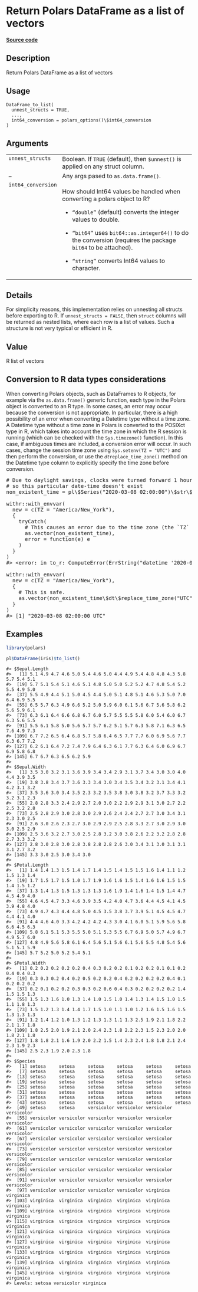 

# Return Polars DataFrame as a list of vectors

[**Source code**](https://github.com/pola-rs/r-polars/tree/main/R/dataframe__frame.R#L971)

## Description

Return Polars DataFrame as a list of vectors

## Usage

<pre><code class='language-R'>DataFrame_to_list(
  unnest_structs = TRUE,
  ...,
  int64_conversion = polars_options()\$int64_conversion
)
</code></pre>

## Arguments

<table>
<tr>
<td style="white-space: nowrap; font-family: monospace; vertical-align: top">
<code id="DataFrame_to_list_:_unnest_structs">unnest_structs</code>
</td>
<td>
Boolean. If <code>TRUE</code> (default), then
<code style="white-space: pre;">$unnest()</code> is applied on any
struct column.
</td>
</tr>
<tr>
<td style="white-space: nowrap; font-family: monospace; vertical-align: top">
<code id="DataFrame_to_list_:_...">…</code>
</td>
<td>
Any args pased to <code>as.data.frame()</code>.
</td>
</tr>
<tr>
<td style="white-space: nowrap; font-family: monospace; vertical-align: top">
<code id="DataFrame_to_list_:_int64_conversion">int64_conversion</code>
</td>
<td>

How should Int64 values be handled when converting a polars object to R?

<ul>
<li>

<code>“double”</code> (default) converts the integer values to double.

</li>
<li>

<code>“bit64”</code> uses <code>bit64::as.integer64()</code> to do the
conversion (requires the package <code>bit64</code> to be attached).

</li>
<li>

<code>“string”</code> converts Int64 values to character.

</li>
</ul>
</td>
</tr>
</table>

## Details

For simplicity reasons, this implementation relies on unnesting all
structs before exporting to R. If <code>unnest_structs = FALSE</code>,
then <code>struct</code> columns will be returned as nested lists, where
each row is a list of values. Such a structure is not very typical or
efficient in R.

## Value

R list of vectors

## Conversion to R data types considerations

When converting Polars objects, such as DataFrames to R objects, for
example via the <code>as.data.frame()</code> generic function, each type
in the Polars object is converted to an R type. In some cases, an error
may occur because the conversion is not appropriate. In particular,
there is a high possibility of an error when converting a Datetime type
without a time zone. A Datetime type without a time zone in Polars is
converted to the POSIXct type in R, which takes into account the time
zone in which the R session is running (which can be checked with the
<code>Sys.timezone()</code> function). In this case, if ambiguous times
are included, a conversion error will occur. In such cases, change the
session time zone using <code>Sys.setenv(TZ = "UTC")</code> and then
perform the conversion, or use the <code>$dt$replace_time_zone()</code>
method on the Datetime type column to explicitly specify the time zone
before conversion.

<pre># Due to daylight savings, clocks were turned forward 1 hour on Sunday, March 8, 2020, 2:00:00 am
# so this particular date-time doesn't exist
non_existent_time = pl\$Series("2020-03-08 02:00:00")\$str\$strptime(pl\$Datetime(), "%F %T")

withr::with_envvar(
  new = c(TZ = "America/New_York"),
  {
    tryCatch(
      # This causes an error due to the time zone (the `TZ` env var is affected).
      as.vector(non_existent_time),
      error = function(e) e
    )
  }
)
#&gt; &lt;error: in to_r: ComputeError(ErrString("datetime '2020-03-08 02:00:00' is non-existent in time zone 'America/New_York'. Non-existent datetimes are not yet supported")) When calling: devtools::document()&gt;

withr::with_envvar(
  new = c(TZ = "America/New_York"),
  {
    # This is safe.
    as.vector(non_existent_time\$dt\$replace_time_zone("UTC"))
  }
)
#&gt; [1] "2020-03-08 02:00:00 UTC"
</pre>

## Examples

``` r
library(polars)

pl$DataFrame(iris)$to_list()
```

    #> $Sepal.Length
    #>   [1] 5.1 4.9 4.7 4.6 5.0 5.4 4.6 5.0 4.4 4.9 5.4 4.8 4.8 4.3 5.8 5.7 5.4 5.1
    #>  [19] 5.7 5.1 5.4 5.1 4.6 5.1 4.8 5.0 5.0 5.2 5.2 4.7 4.8 5.4 5.2 5.5 4.9 5.0
    #>  [37] 5.5 4.9 4.4 5.1 5.0 4.5 4.4 5.0 5.1 4.8 5.1 4.6 5.3 5.0 7.0 6.4 6.9 5.5
    #>  [55] 6.5 5.7 6.3 4.9 6.6 5.2 5.0 5.9 6.0 6.1 5.6 6.7 5.6 5.8 6.2 5.6 5.9 6.1
    #>  [73] 6.3 6.1 6.4 6.6 6.8 6.7 6.0 5.7 5.5 5.5 5.8 6.0 5.4 6.0 6.7 6.3 5.6 5.5
    #>  [91] 5.5 6.1 5.8 5.0 5.6 5.7 5.7 6.2 5.1 5.7 6.3 5.8 7.1 6.3 6.5 7.6 4.9 7.3
    #> [109] 6.7 7.2 6.5 6.4 6.8 5.7 5.8 6.4 6.5 7.7 7.7 6.0 6.9 5.6 7.7 6.3 6.7 7.2
    #> [127] 6.2 6.1 6.4 7.2 7.4 7.9 6.4 6.3 6.1 7.7 6.3 6.4 6.0 6.9 6.7 6.9 5.8 6.8
    #> [145] 6.7 6.7 6.3 6.5 6.2 5.9
    #> 
    #> $Sepal.Width
    #>   [1] 3.5 3.0 3.2 3.1 3.6 3.9 3.4 3.4 2.9 3.1 3.7 3.4 3.0 3.0 4.0 4.4 3.9 3.5
    #>  [19] 3.8 3.8 3.4 3.7 3.6 3.3 3.4 3.0 3.4 3.5 3.4 3.2 3.1 3.4 4.1 4.2 3.1 3.2
    #>  [37] 3.5 3.6 3.0 3.4 3.5 2.3 3.2 3.5 3.8 3.0 3.8 3.2 3.7 3.3 3.2 3.2 3.1 2.3
    #>  [55] 2.8 2.8 3.3 2.4 2.9 2.7 2.0 3.0 2.2 2.9 2.9 3.1 3.0 2.7 2.2 2.5 3.2 2.8
    #>  [73] 2.5 2.8 2.9 3.0 2.8 3.0 2.9 2.6 2.4 2.4 2.7 2.7 3.0 3.4 3.1 2.3 3.0 2.5
    #>  [91] 2.6 3.0 2.6 2.3 2.7 3.0 2.9 2.9 2.5 2.8 3.3 2.7 3.0 2.9 3.0 3.0 2.5 2.9
    #> [109] 2.5 3.6 3.2 2.7 3.0 2.5 2.8 3.2 3.0 3.8 2.6 2.2 3.2 2.8 2.8 2.7 3.3 3.2
    #> [127] 2.8 3.0 2.8 3.0 2.8 3.8 2.8 2.8 2.6 3.0 3.4 3.1 3.0 3.1 3.1 3.1 2.7 3.2
    #> [145] 3.3 3.0 2.5 3.0 3.4 3.0
    #> 
    #> $Petal.Length
    #>   [1] 1.4 1.4 1.3 1.5 1.4 1.7 1.4 1.5 1.4 1.5 1.5 1.6 1.4 1.1 1.2 1.5 1.3 1.4
    #>  [19] 1.7 1.5 1.7 1.5 1.0 1.7 1.9 1.6 1.6 1.5 1.4 1.6 1.6 1.5 1.5 1.4 1.5 1.2
    #>  [37] 1.3 1.4 1.3 1.5 1.3 1.3 1.3 1.6 1.9 1.4 1.6 1.4 1.5 1.4 4.7 4.5 4.9 4.0
    #>  [55] 4.6 4.5 4.7 3.3 4.6 3.9 3.5 4.2 4.0 4.7 3.6 4.4 4.5 4.1 4.5 3.9 4.8 4.0
    #>  [73] 4.9 4.7 4.3 4.4 4.8 5.0 4.5 3.5 3.8 3.7 3.9 5.1 4.5 4.5 4.7 4.4 4.1 4.0
    #>  [91] 4.4 4.6 4.0 3.3 4.2 4.2 4.2 4.3 3.0 4.1 6.0 5.1 5.9 5.6 5.8 6.6 4.5 6.3
    #> [109] 5.8 6.1 5.1 5.3 5.5 5.0 5.1 5.3 5.5 6.7 6.9 5.0 5.7 4.9 6.7 4.9 5.7 6.0
    #> [127] 4.8 4.9 5.6 5.8 6.1 6.4 5.6 5.1 5.6 6.1 5.6 5.5 4.8 5.4 5.6 5.1 5.1 5.9
    #> [145] 5.7 5.2 5.0 5.2 5.4 5.1
    #> 
    #> $Petal.Width
    #>   [1] 0.2 0.2 0.2 0.2 0.2 0.4 0.3 0.2 0.2 0.1 0.2 0.2 0.1 0.1 0.2 0.4 0.4 0.3
    #>  [19] 0.3 0.3 0.2 0.4 0.2 0.5 0.2 0.2 0.4 0.2 0.2 0.2 0.2 0.4 0.1 0.2 0.2 0.2
    #>  [37] 0.2 0.1 0.2 0.2 0.3 0.3 0.2 0.6 0.4 0.3 0.2 0.2 0.2 0.2 1.4 1.5 1.5 1.3
    #>  [55] 1.5 1.3 1.6 1.0 1.3 1.4 1.0 1.5 1.0 1.4 1.3 1.4 1.5 1.0 1.5 1.1 1.8 1.3
    #>  [73] 1.5 1.2 1.3 1.4 1.4 1.7 1.5 1.0 1.1 1.0 1.2 1.6 1.5 1.6 1.5 1.3 1.3 1.3
    #>  [91] 1.2 1.4 1.2 1.0 1.3 1.2 1.3 1.3 1.1 1.3 2.5 1.9 2.1 1.8 2.2 2.1 1.7 1.8
    #> [109] 1.8 2.5 2.0 1.9 2.1 2.0 2.4 2.3 1.8 2.2 2.3 1.5 2.3 2.0 2.0 1.8 2.1 1.8
    #> [127] 1.8 1.8 2.1 1.6 1.9 2.0 2.2 1.5 1.4 2.3 2.4 1.8 1.8 2.1 2.4 2.3 1.9 2.3
    #> [145] 2.5 2.3 1.9 2.0 2.3 1.8
    #> 
    #> $Species
    #>   [1] setosa     setosa     setosa     setosa     setosa     setosa    
    #>   [7] setosa     setosa     setosa     setosa     setosa     setosa    
    #>  [13] setosa     setosa     setosa     setosa     setosa     setosa    
    #>  [19] setosa     setosa     setosa     setosa     setosa     setosa    
    #>  [25] setosa     setosa     setosa     setosa     setosa     setosa    
    #>  [31] setosa     setosa     setosa     setosa     setosa     setosa    
    #>  [37] setosa     setosa     setosa     setosa     setosa     setosa    
    #>  [43] setosa     setosa     setosa     setosa     setosa     setosa    
    #>  [49] setosa     setosa     versicolor versicolor versicolor versicolor
    #>  [55] versicolor versicolor versicolor versicolor versicolor versicolor
    #>  [61] versicolor versicolor versicolor versicolor versicolor versicolor
    #>  [67] versicolor versicolor versicolor versicolor versicolor versicolor
    #>  [73] versicolor versicolor versicolor versicolor versicolor versicolor
    #>  [79] versicolor versicolor versicolor versicolor versicolor versicolor
    #>  [85] versicolor versicolor versicolor versicolor versicolor versicolor
    #>  [91] versicolor versicolor versicolor versicolor versicolor versicolor
    #>  [97] versicolor versicolor versicolor versicolor virginica  virginica 
    #> [103] virginica  virginica  virginica  virginica  virginica  virginica 
    #> [109] virginica  virginica  virginica  virginica  virginica  virginica 
    #> [115] virginica  virginica  virginica  virginica  virginica  virginica 
    #> [121] virginica  virginica  virginica  virginica  virginica  virginica 
    #> [127] virginica  virginica  virginica  virginica  virginica  virginica 
    #> [133] virginica  virginica  virginica  virginica  virginica  virginica 
    #> [139] virginica  virginica  virginica  virginica  virginica  virginica 
    #> [145] virginica  virginica  virginica  virginica  virginica  virginica 
    #> Levels: setosa versicolor virginica
